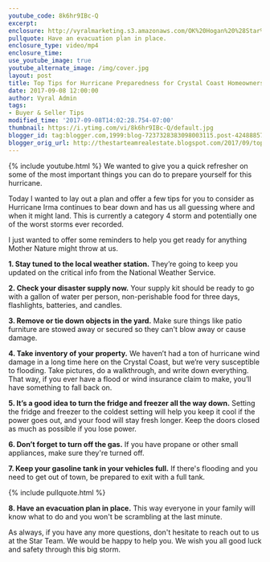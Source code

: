 ```yaml
---
youtube_code: 8k6hr9IBc-Q
excerpt:
enclosure: http://vyralmarketing.s3.amazonaws.com/OK%20Hogan%20%28Star%20Team%29/Crystal%20Coast%20Real%20Estate-%20Top%20Tips%20for%20Hurricane%20Preparedness%20for%20Crystal%20Coast%20Homeowners.mp4
pullquote: Have an evacuation plan in place.
enclosure_type: video/mp4
enclosure_time:
use_youtube_image: true
youtube_alternate_image: /img/cover.jpg
layout: post
title: Top Tips for Hurricane Preparedness for Crystal Coast Homeowners
date: 2017-09-08 12:00:00
author: Vyral Admin
tags:
- Buyer & Seller Tips
modified_time: '2017-09-08T14:02:28.754-07:00'
thumbnail: https://i.ytimg.com/vi/8k6hr9IBc-Q/default.jpg
blogger_id: tag:blogger.com,1999:blog-7237328383098003115.post-4248885712480754653
blogger_orig_url: http://thestarteamrealestate.blogspot.com/2017/09/top-tips-for-hurricane-preparedness-for.html
---
```

{% include youtube.html %}
We wanted to give you a quick refresher on some of the most important things you can do to prepare yourself for this hurricane.

Today I wanted to lay out a plan and offer a few tips for you to consider as Hurricane Irma continues to bear down and has us all guessing where and when it might land. This is currently a category 4 storm and potentially one of the worst storms ever recorded.

I just wanted to offer some reminders to help you get ready for anything Mother Nature might throw at us.

**1. Stay tuned to the local weather station.** They’re going to keep you updated on the critical info from the National Weather Service.

**2. Check your disaster supply now.** Your supply kit should be ready to go with a gallon of water per person, non-perishable food for three days, flashlights, batteries, and candles.

**3. Remove or tie down objects in the yard.** Make sure things like patio furniture are stowed away or secured so they can't blow away or cause damage.

**4. Take inventory of your property.** We haven’t had a ton of hurricane wind damage in a long time here on the Crystal Coast, but we’re very susceptible to flooding. Take pictures, do a walkthrough, and write down everything. That way, if you ever have a flood or wind insurance claim to make, you’ll have something to fall back on.

**5. It’s a good idea to turn the fridge and freezer all the way down.** Setting the fridge and freezer to the coldest setting will help you keep it cool if the power goes out, and your food will stay fresh longer. Keep the doors closed as much as possible if you lose power.

**6. Don’t forget to turn off the gas.** If you have propane or other small appliances, make sure they're turned off.

**7. Keep your gasoline tank in your vehicles full.** If there's flooding and you need to get out of town, be prepared to exit with a full tank.

{% include pullquote.html %}

**8. Have an evacuation plan in place.** This way everyone in your family will know what to do and you won't be scrambling at the last minute.

As always, if you have any more questions, don't hesitate to reach out to us at the Star Team. We would be happy to help you. We wish you all good luck and safety through this big storm.
